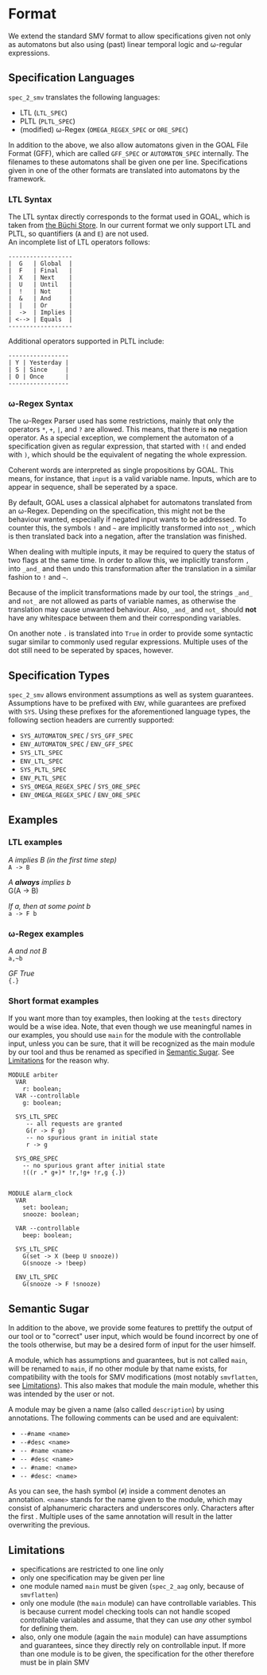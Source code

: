 Format
======
We extend the standard SMV format to allow specifications given not only as automatons but also using (past) linear temporal logic and ω-regular expressions.

Specification Languages
-----------------------
`spec_2_smv` translates the following languages:

* LTL (`LTL_SPEC`)
* PLTL (`PLTL_SPEC`)
* (modified) ω-Regex (`OMEGA_REGEX_SPEC` or `ORE_SPEC`)

In addition to the above, we also allow automatons given in the GOAL File Format (GFF), which are called `GFF_SPEC` or `AUTOMATON_SPEC` internally. The filenames to these automatons shall be given one per line. Specifications given in one of the other formats are translated into automatons by the framework.

### LTL Syntax
The LTL syntax directly corresponds to the format used in GOAL, which is taken from [the Büchi Store](http://buchi.im.ntu.edu.tw/index.php/help/qptl/). In our current format we only support LTL and PLTL, so quantifiers (`A` and `E`) are not used.  
An incomplete list of LTL operators follows:

    ------------------
    |  G   | Global  |
    |  F   | Final   |
    |  X   | Next    |
    |  U   | Until   |
    |  !   | Not     |
    |  &   | And     |
    |  |   | Or      |
    |  ->  | Implies |
    | <--> | Equals  |
    ------------------

Additional operators supported in PLTL include:

    -----------------
    | Y | Yesterday |
    | S | Since     |
    | O | Once      |
    -----------------

### ω-Regex Syntax
The ω-Regex Parser used has some restrictions, mainly that only the operators `*`, `+`, `|`, and `?` are allowed. This means, that there is **no** negation operator. As a special exception, we complement the automaton of a specification given as regular expression, that started with `!(` and ended with `)`, which should be the equivalent of negating the whole expression.

Coherent words are interpreted as single propositions by GOAL. This means, for instance, that `input` is a valid variable name. Inputs, which are to appear in sequence, shall be seperated by a space.

By default, GOAL uses a classical alphabet for automatons translated from an ω-Regex. Depending on the specification, this might not be the behaviour wanted, especially if negated input wants to be addressed. To counter this, the symbols `!` and `~` are implicitly transformed into `not_`, which is then translated back into a negation, after the translation was finished.

When dealing with multiple inputs, it may be required to query the status of two flags at the same time. In order to allow this, we implicitly transform `,` into `_and_` and then undo this transformation after the translation in a similar fashion to `!` and `~`.

Because of the implicit transformations made by our tool, the strings `_and_` and `not_` are not allowed as parts of variable names, as otherwise the translation may cause unwanted behaviour. Also, `_and_` and `not_` should **not** have any whitespace between them and their corresponding variables.

On another note `.` is translated into `True` in order to provide some syntactic sugar similar to commonly used regular expressions. Multiple uses of the dot still need to be seperated by spaces, however.

Specification Types
-------------------
`spec_2_smv` allows environment assumptions as well as system guarantees. Assumptions have to be prefixed with `ENV`, while guarantees are prefixed with `SYS`. Using these prefixes for the aforementioned language types, the following section headers are currently supported:

* `SYS_AUTOMATON_SPEC` / `SYS_GFF_SPEC`
* `ENV_AUTOMATON_SPEC` / `ENV_GFF_SPEC`
* `SYS_LTL_SPEC`
* `ENV_LTL_SPEC`
* `SYS_PLTL_SPEC`
* `ENV_PLTL_SPEC`
* `SYS_OMEGA_REGEX_SPEC` / `SYS_ORE_SPEC`
* `ENV_OMEGA_REGEX_SPEC` / `ENV_ORE_SPEC`

Examples
--------

### LTL examples
*A implies B (in the first time step)*  
`A -> B`

*A **always** implies b*  
G(A -> B)

*If a, then at some point b*  
`a -> F b`

### ω-Regex examples
*A and not B*  
`a,~b`

*GF True*  
`{.}`

### Short format examples
If you want more than toy examples, then looking at the `tests` directory would be a wise idea. Note, that even though we use meaningful names in our examples, you should use `main` for the module with the controllable input, unless you can be sure, that it will be recognized as the main module by our tool and thus be renamed as specified in [Semantic Sugar](#sugar). See [Limitations](#limitations) for the reason why.

    MODULE arbiter
      VAR
        r: boolean;
      VAR --controllable
        g: boolean; 

      SYS_LTL_SPEC
         -- all requests are granted
         G(r -> F g)
         -- no spurious grant in initial state
         r -> g

      SYS_ORE_SPEC
        -- no spurious grant after initial state
        !((r .* g+)* !r,!g+ !r,g {.})


    MODULE alarm_clock
      VAR
        set: boolean;
        snooze: boolean;

      VAR --controllable
        beep: boolean;

      SYS_LTL_SPEC
        G(set -> X (beep U snooze))
        G(snooze -> !beep)

      ENV_LTL_SPEC
        G(snooze -> F !snooze)

<a id='sugar'> Semantic Sugar
-----------------------------
In addition to the above, we provide some features to prettify the output of our tool or to "correct" user input, which would be found incorrect by one of the tools otherwise, but may be a desired form of input for the user himself.

A module, which has assumptions and guarantees, but is not called `main`, will be renamed to `main`, if no other module by that name exists, for compatibility with the tools for SMV modifications (most notably `smvflatten`, see [Limitations](#limitations)). This also makes that module the main module, whether this was intended by the user or not.

A module may be given a name (also called `description`) by using annotations. The following comments can be used and are equivalent:

* `--#name <name>`
* `--#desc <name>`
* `-- #name <name>`
* `-- #desc <name>`
* `-- #name: <name>`
* `-- #desc: <name>`

As you can see, the hash symbol (`#`) inside a comment denotes an annotation. `<name>` stands for the name given to the module, which may consist of alphanumeric characters and underscores only. Characters after the first . Multiple uses of the same annotation will result in the latter overwriting the previous.

<a id='limitations'/> Limitations
---------------------------------

* specifications are restricted to one line only
* only one specification may be given per line
* one module named `main` must be given (`spec_2_aag` only, because of `smvflatten`)
* only one module (the `main` module) can have controllable variables. This is because current model checking tools can not handle scoped controllable variables and assume, that they can use *any* other symbol for defining them.
* also, only one module (again the `main` module) can have assumptions and guarantees, since they directly rely on controllable input. If more than one module is to be given, the specification for the other therefore must be in plain SMV
